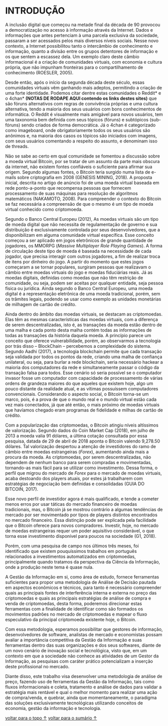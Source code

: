 # <a name="introducao">INTRODUÇÃO</a>

A inclusão digital que começou na metade final da década de 90 provocou a democratização no acesso à informação através da Internet. Dados e informações que antes pertenciam à uma parcela exclusiva da sociedade, passaram a ser acessados pelos mais diversos níveis sociais. Nesse novo contexto, a Internet possibilitou tanto o intercâmbio de conhecimento e informação, quanto a divisão entre os grupos detentores de informação e os que sentem a escassez dela. Um exemplo claro deste câmbio informacional é a criação de comunidades virtuais, com economia e cultura própria, que não impunham fronteiras para o compartilhamento de conhecimento (ROESLER, 2005).

Desde então, após o início da segunda década deste século, essas comunidades virtuais vêm ganhando mais adeptos, permitindo a criação de uma forte identidade. Podemos citar dentre estas comunidades o Reddit* e o 4chan* <b>(NOTAS DE RODAPE AQUI contendo os links destes sites)</b> que são fóruns alternativos com regras de convivência próprias e uma cultura alternativa, tendo a maioria dos seus usuários com bons conhecimentos de informática. O Reddit é visualmente mais amigável para novos usuários, tem uma taxonomia bem definida com seus tópicos (fóruns) e subtópicos (sub-fóruns) sendo criados de forma democrática. Já o 4chan é categorizado como imageboard, onde obrigatoriamente todos os seus usuários são anônimos e, na maioria dos casos os tópicos são iniciados com imagens, com seus usuários comentando a respeito do assunto, e denominam isso de threads.

Não se sabe ao certo em qual comunidade se fomentou a discussão sobre a moeda virtual Bitcoin, por se tratar de um assunto da parte mais obscura da internet, não existem fontes confiáveis o suficiente para afirmar sua origem. Segundo algumas fontes, o Bitcoin teria surgido numa lista de e-mails sobre criptografia em 2008 (GENESIS MINING, 2018). A proposta inicial, descrita no artigo de anúncio foi de uma moeda virtual baseada em rede ponto-a-ponto que recompensa pessoas que fornecem processamento de suas máquinas para resolução de algoritmos matemáticos (NAKAMOTO, 2008). Para compreender o contexto do Bitcoin se faz necessária a compreensão de que o mesmo é um tipo de moeda virtual conhecido como criptomoeda.

Segundo o Banco Central Europeu (2012), As moedas virtuais são um tipo de moeda digital que não necessita de regulamentação de governo e sua distribuição é exclusivamente controlada por seus desenvolvedores, que a disponibilizam em alguma comunidade virtual específica. Esse conceito começou a ser aplicado em jogos eletrônicos de grande quantidade de jogadores, os MMORPG (<i>Massive Multiplayer Role Playing Games</i>). A forma de circulação deste tipo de moeda é baseada na necessidade de cada jogador, que precisa interagir com outros jogadores, a fim de realizar troca de itens por dinheiro do jogo. A partir do momento que estes jogos começaram a se tornar populares, surgiram pessoas que realizavam o câmbio entre moedas virtuais do jogo e moedas fiduciárias reais. Já as moedas digitais, definidas como moedas que não têm restrição de comunidade, ou seja, podem ser aceitas por qualquer entidade, seja pessoa física ou jurídica. Ainda segundo o Banco Central Europeu, uma moeda digital é a representação eletrônica de uma moeda tradicional, porém, sem os trâmites legais, podendo se usar como exemplo as unidades monetárias de milhagem de cartão de crédito.

Ainda dentro do âmbito das moedas virtuais, se destacam as criptomoedas. Elas têm as mesmas características das moedas virtuais, com a diferença de serem descentralizadas, isto é, as transações da moeda estão dentro de uma malha e cada ponto desta malha contém todas as informações de todas as transações da história daquela moeda. A princípio parece um conceito que oferece vulnerabilidade, porém, ao observarmos a tecnologia por trás disso – BlockChain – percebemos a complexidade do sistema. Segundo Aadhi (2017), a tecnologia blockchain permite que cada transação seja validada por todos os pontos da rede, criando uma malha de confiança unilateral, ou seja, para burlar a rede blockchain, seria necessário hackear a maioria dos computadores da rede e simultaneamente passar o código da transação falsa para todos. Esse cenário só seria possível se o computador invasor fosse um computador com capacidade de processamento de várias ordens de grandeza maiores do que aqueles que existem hoje, algo um pouco distante da realidade atual, e as vítimas possuíssem computadores convencionais. Considerando o aspecto social, o Bitcoin torna-se um marco, pois, é a prova de que o mundo real e o mundo virtual estão cada vez mais conectados, já que até então, o mais próximo de moedas virtuais que havíamos chegado eram programas de fidelidade e milhas de cartão de crédito.

Com a popularização das criptomoedas, o Bitcoin atingiu níveis altíssimos de valorização. Segundo dados do Coin Market Cap (2018), em julho de 2013 a moeda valia 91 dólares, a última cotação consultada por essa pesquisa, datada de 29 de abril de 2018 aponta o Bitcoin valendo 9,278.50 dólares. Tal valorização despertou a atenção de investidores do ramo de câmbio entre moedas estrangeiras (*Forex*), aumentando ainda mais a procura da moeda. As criptomoedas, por serem descentralizadas, não dependem de nenhum banco para serem compradas e movimentadas, tornando-as mais fácil para se utilizar como investimento. Dessa forma, o perfil que migrou do mercado de *Forex* para o mercado de moedas virtuais, acaba destoando dos players atuais, por estes já trabalharem com estratégias de negociação bem definidas e consolidadas (GUIA DO BITCOIN, 2017).

Esse novo perfil de investidor agora é mais qualificado, e tende a cometer menos erros por usar táticas do mercado financeiro de moedas tradicionais, mas, o Bitcoin já se mostrou contrário a algumas tendências de mercado por ser movimentado por tipos de players distintos encontrados no mercado financeiro. Essa distinção pode ser explicada pela facilidade que o Bitcoin oferece para novos compradores. Investir, hoje, no mercado de moedas estrangeiras requer um poder aquisitivo considerável, o que torna esse investimento disponível para poucos na sociedade (G1, 2018). 

Porém, com uma pesquisa de campo nos últimos três meses, foi identificado que existem pouquíssimos trabalhos em português relacionados a investimentos automatizados em criptomoedas, principalmente quando tratamos da perspectiva da Ciência da Informação, onde a produção neste tema é quase nula.

A Gestão da Informação em si, como área de estudo, fornece ferramentas suficientes para propor uma metodologia de Análise de Decisão pautada em aspectos econômicos e técnicos, para tanto é necessário compreender quais as principais fontes de interferência interna e externa no preço das criptomoedas e quais as principais estratégias de análise de compra e venda de criptomoedas, desta forma, poderemos direcionar estas ferramentas com a finalidade de identificar como são formados os movimentos padrões no mercado de criptomoedas e mapear o fluxo especulativo da principal criptomoeda existente hoje, o Bitcoin.

Com essa metodologia, esperamos possibilitar que gestores de informação, desenvolvedores de software, analistas de mercado e economistas possam avaliar a importância competitiva da Gestão da Informação e suas ferramentas dentro das suas organizações e dos seus softwares, diante de um novo cenário de inovação social e tecnológica, visto que, em um contexto em que a sociedade não conhece as atividades de um Gestor da Informação, as pesquisas com caráter prático potencializam a inserção deste profissional no mercado.

Diante disso, este trabalho visa desenvolver uma metodologia de análise de preço, fazendo uso de ferramentas da Gestão da Informação, tais como fluxos informacionais e coleta, tratamento e análise de dados para validar a estratégia mais rentável e qual o melhor momento para realizar uma ação de compra/venda, e quebrar, ainda que momentaneamente, o paradigma das soluções exclusivamente tecnológicas utilizando conceitos de economia, gestão da informação e tecnologia.

[voltar para o topo ↑](#introducao)
[voltar para o sumário ↑](https://github.com/eliabejr/bitcoin-price-analysis/blob/master/portuguese/README.md#sumario)
